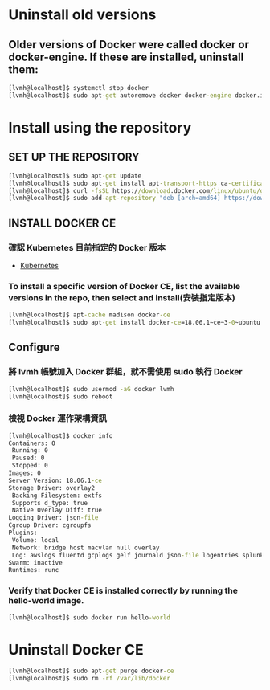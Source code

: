 # Uninstall old versions
## Older versions of Docker were called docker or docker-engine. If these are installed, uninstall them:
```bat
[lvmh@localhost]$ systemctl stop docker
[lvmh@localhost]$ sudo apt-get autoremove docker docker-engine docker.io
```

# Install using the repository
## SET UP THE REPOSITORY
```bat
[lvmh@localhost]$ sudo apt-get update
[lvmh@localhost]$ sudo apt-get install apt-transport-https ca-certificates curl software-properties-common
[lvmh@localhost]$ curl -fsSL https://download.docker.com/linux/ubuntu/gpg | sudo apt-key add -
[lvmh@localhost]$ sudo add-apt-repository "deb [arch=amd64] https://download.docker.com/linux/ubuntu $(lsb_release -cs) stable"
```

## INSTALL DOCKER CE
### 確認 Kubernetes 目前指定的 Docker 版本
- [Kubernetes](https://github.com/kubernetes/kubernetes/blob/master/cmd/kubeadm/app/util/system/docker_validator.go#L41)

### To install a specific version of Docker CE, list the available versions in the repo, then select and install(安裝指定版本)
```bat
[lvmh@localhost]$ apt-cache madison docker-ce
[lvmh@localhost]$ sudo apt-get install docker-ce=18.06.1~ce~3-0~ubuntu
```

## Configure
### 將 lvmh 帳號加入 Docker 群組，就不需使用 sudo 執行 Docker
```bat
[lvmh@localhost]$ sudo usermod -aG docker lvmh
[lvmh@localhost]$ sudo reboot
```

### 檢視 Docker 運作架構資訊
```bat
[lvmh@localhost]$ docker info
Containers: 0
 Running: 0
 Paused: 0
 Stopped: 0
Images: 0
Server Version: 18.06.1-ce
Storage Driver: overlay2
 Backing Filesystem: extfs
 Supports d_type: true
 Native Overlay Diff: true
Logging Driver: json-file
Cgroup Driver: cgroupfs
Plugins:
 Volume: local
 Network: bridge host macvlan null overlay
 Log: awslogs fluentd gcplogs gelf journald json-file logentries splunk syslog
Swarm: inactive
Runtimes: runc
```

### Verify that Docker CE is installed correctly by running the hello-world image.
```bat
[lvmh@localhost]$ sudo docker run hello-world
```

# Uninstall Docker CE
```bat
[lvmh@localhost]$ sudo apt-get purge docker-ce
[lvmh@localhost]$ sudo rm -rf /var/lib/docker
```